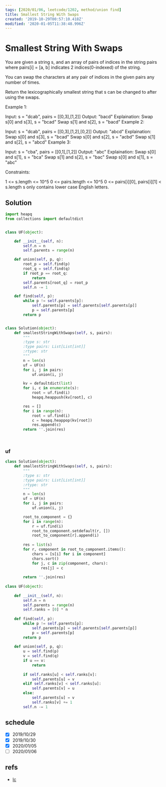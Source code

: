 ```yaml
---
tags: [2020/01/06, leetcode/1202, method/union find]
title: Smallest String With Swaps
created: '2019-10-29T00:57:10.418Z'
modified: '2020-01-05T11:38:48.996Z'
---
```


# Smallest String With Swaps

You are given a string s, and an array of pairs of indices in the string pairs where pairs[i] = [a, b] indicates 2 indices(0-indexed) of the string.

You can swap the characters at any pair of indices in the given pairs any number of times.

Return the lexicographically smallest string that s can be changed to after using the swaps.

 

Example 1:

Input: s = "dcab", pairs = [[0,3],[1,2]]
Output: "bacd"
Explaination: 
Swap s[0] and s[3], s = "bcad"
Swap s[1] and s[2], s = "bacd"
Example 2:

Input: s = "dcab", pairs = [[0,3],[1,2],[0,2]]
Output: "abcd"
Explaination: 
Swap s[0] and s[3], s = "bcad"
Swap s[0] and s[2], s = "acbd"
Swap s[1] and s[2], s = "abcd"
Example 3:

Input: s = "cba", pairs = [[0,1],[1,2]]
Output: "abc"
Explaination: 
Swap s[0] and s[1], s = "bca"
Swap s[1] and s[2], s = "bac"
Swap s[0] and s[1], s = "abc"
 

Constraints:

1 <= s.length <= 10^5
0 <= pairs.length <= 10^5
0 <= pairs[i][0], pairs[i][1] < s.length
s only contains lower case English letters.

## Solution

```python
import heapq
from collections import defaultdict


class UF(object):

    def __init__(self, n):
        self.n = n
        self.parents = range(n)

    def union(self, p, q):
        root_p = self.find(p)
        root_q = self.find(q)
        if root_p == root_q:
            return
        self.parents[root_q] = root_p
        self.n -= 1

    def find(self, p):
        while p != self.parents[p]:
            self.parents[p] = self.parents[self.parents[p]]
            p = self.parents[p]
        return p


class Solution(object):
    def smallestStringWithSwaps(self, s, pairs):
        """
        :type s: str
        :type pairs: List[List[int]]
        :rtype: str
        """
        n = len(s)
        uf = UF(n)
        for i, j in pairs:
            uf.union(i, j)

        kv = defaultdict(list)
        for i, c in enumerate(s):
            root = uf.find(i)
            heapq.heappush(kv[root], c)

        res = []
        for i in range(n):
            root = uf.find(i)
            c = heapq.heappop(kv[root])
            res.append(c)
        return ''.join(res)

        
```

### uf

```python
class Solution(object):
    def smallestStringWithSwaps(self, s, pairs):
        """
        :type s: str
        :type pairs: List[List[int]]
        :rtype: str
        """
        n = len(s)
        uf = UF(n)
        for i, j in pairs:
            uf.union(i, j)

        root_to_component = {}
        for i in range(n):
            r = uf.find(i)
            root_to_component.setdefault(r, [])
            root_to_component[r].append(i)
        
        res = list(s)
        for r, component in root_to_component.items():
            chars = [s[i] for i in component]
            chars.sort()
            for j, c in zip(component, chars):
                res[j] = c
        
        return ''.join(res)
    
class UF(object):
    
    def __init__(self, n):
        self.n = n
        self.parents = range(n)
        self.ranks = [0] * n
    
    def find(self, p):
        while p != self.parents[p]:
            self.parents[p] = self.parents[self.parents[p]]
            p = self.parents[p]
        return p
    
    def union(self, p, q):
        u = self.find(p)
        v = self.find(q)
        if u == v:
            return
        
        if self.ranks[u] < self.ranks[v]:
            self.parents[u] = v
        elif self.ranks[v] < self.ranks[u]:
            self.parents[v] = u
        else:
            self.parents[u] = v
            self.ranks[v] += 1
        self.n -= 1
```

## schedule

* [x] 2019/10/29
* [x] 2019/10/30
* [x] 2020/01/05
* [ ] 2020/01/06

## refs

* [lc](https://leetcode.com/problems/smallest-string-with-swaps/)
